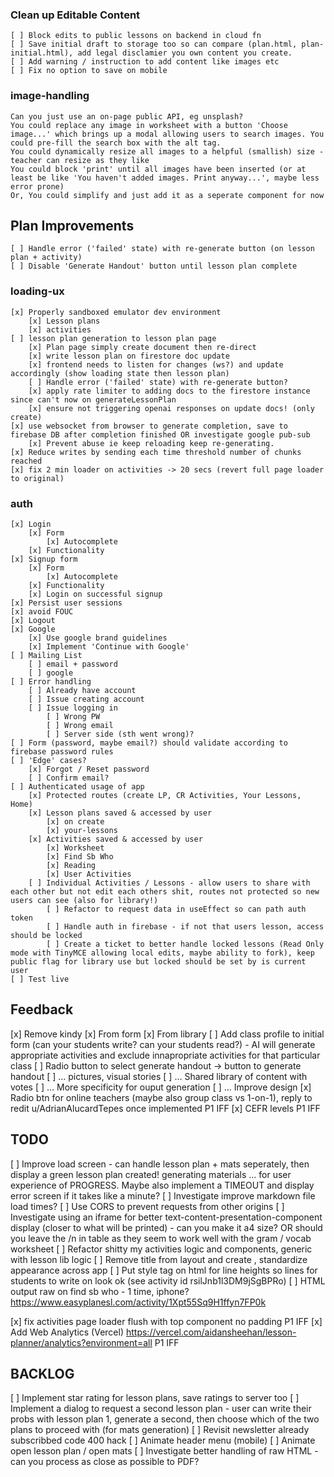 ### Clean up Editable Content
    [ ] Block edits to public lessons on backend in cloud fn
    [ ] Save initial draft to storage too so can compare (plan.html, plan-initial.html), add legal disclamier you own content you create.
    [ ] Add warning / instruction to add content like images etc
    [ ] Fix no option to save on mobile

### image-handling
    Can you just use an on-page public API, eg unsplash?
    You could replace any image in worksheet with a button 'Choose image...' which brings up a modal allowing users to search images. You could pre-fill the search box with the alt tag.
    You could dynamically resize all images to a helpful (smallish) size - teacher can resize as they like
    You could block 'print' until all images have been inserted (or at least be like 'You haven't added images. Print anyway...', maybe less error prone)
    Or, You could simplify and just add it as a seperate component for now

## Plan Improvements
    [ ] Handle error ('failed' state) with re-generate button (on lesson plan + activity)
    [ ] Disable 'Generate Handout' button until lesson plan complete


### loading-ux
    [x] Properly sandboxed emulator dev environment
        [x] Lesson plans
        [x] activities
    [ ] lesson plan generation to lesson plan page
        [x] Plan page simply create document then re-direct
        [x] write lesson plan on firestore doc update
        [x] frontend needs to listen for changes (ws?) and update accordingly (show loading state then lesson plan)
        [ ] Handle error ('failed' state) with re-generate button?
        [x] apply rate limiter to adding docs to the firestore instance since can't now on generateLessonPlan
        [x] ensure not triggering openai responses on update docs! (only create)
    [x] use websocket from browser to generate completion, save to firebase DB after completion finished OR investigate google pub-sub
        [x] Prevent abuse ie keep reloading keep re-generating. 
    [x] Reduce writes by sending each time threshold number of chunks reached
    [x] fix 2 min loader on activities -> 20 secs (revert full page loader to original)

### auth
    [x] Login
        [x] Form
            [x] Autocomplete
        [x] Functionality
    [x] Signup form
        [x] Form
            [x] Autocomplete
        [x] Functionality
        [x] Login on successful signup
    [x] Persist user sessions
    [x] avoid FOUC
    [x] Logout
    [x] Google
        [x] Use google brand guidelines
        [x] Implement 'Continue with Google'
    [ ] Mailing List
        [ ] email + password
        [ ] google
    [ ] Error handling
        [ ] Already have account
        [ ] Issue creating account
        [ ] Issue logging in
            [ ] Wrong PW
            [ ] Wrong email
            [ ] Server side (sth went wrong)?
    [ ] Form (password, maybe email?) should validate according to firebase password rules
    [ ] 'Edge' cases?
        [x] Forgot / Reset password
        [ ] Confirm email?
    [ ] Authenticated usage of app
        [x] Protected routes (create LP, CR Activities, Your Lessons, Home)
        [x] Lesson plans saved & accessed by user
            [x] on create
            [x] your-lessons
        [x] Activities saved & accessed by user
            [x] Worksheet
            [x] Find Sb Who
            [x] Reading
            [x] User Activities
        [ ] Individual Activities / Lessons - allow users to share with each other but not edit each others shit, routes not protected so new users can see (also for library!)
            [ ] Refactor to request data in useEffect so can path auth token
            [ ] Handle auth in firebase - if not that users lesson, access should be locked
            [ ] Create a ticket to better handle locked lessons (Read Only mode with TinyMCE allowing local edits, maybe ability to fork), keep public flag for library use but locked should be set by is current user
    [ ] Test live


## Feedback
[x] Remove kindy
    [x] From form
    [x] From library
[ ] Add class profile to initial form (can your students write? can your students read?) - AI will generate appropriate activities and exclude innapropriate activities for that particular class
[ ] Radio button to select generate handout -> button to generate handout
[ ] ... pictures, visual stories
[ ] ... Shared library of content with votes
[ ] ... More specificity for ouput generation
[ ] ... Improve design
[x] Radio btn for online teachers (maybe also group class vs 1-on-1), reply to redit u/AdrianAlucardTepes once implemented P1 IFF
[x] CEFR levels P1 IFF

## TODO
[ ] Improve load screen - can handle lesson plan + mats seperately, then display a green lesson plan created! generating materials ... for user experience of PROGRESS. Maybe also implement a TIMEOUT and display error screen if it takes like a minute?
[ ] Investigate improve markdown file load times?
[ ] Use CORS to prevent requests from other origins
[ ] Investigate using an iframe for better text-content-presentation-component display (closer to what will be printed) - can you make it a4 size? OR should you leave the /n in table as they seem to work well with the gram / vocab worksheet
[ ] Refactor shitty my activities logic and components, generic with lesson lib logic
[ ] Remove title from layout and create <TitleComponent>, standardize appearance across app
[ ] Put style tag on html for line heights so lines for students to write on look ok (see activity id rsilJnb1l3DM9jSgBPRo)
[ ] HTML output raw on find sb who - 1 time, iphone? https://www.easyplanesl.com/activity/1Xpt55Sq9H1ffyn7FP0k

[x] fix activities page loader flush with top component no padding P1 IFF
[x] Add Web Analytics (Vercel) https://vercel.com/aidansheehan/lesson-planner/analytics?environment=all P1 IFF


## BACKLOG
[ ] Implement star rating for lesson plans, save ratings to server too
[ ] Implement a dialog to request a second lesson plan - user can write their probs with lesson plan 1, generate a second, then choose which of the two plans to proceed with (for mats generation)
[ ] Revisit newsletter already subscribbed code 400 hack
[ ] Animate header menu (mobile)
[ ] Animate open lesson plan / open mats
[ ] Investigate better handling of raw HTML - can you process as close as possible to PDF?